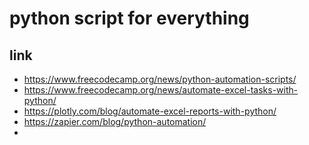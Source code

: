 # python script for everything

## link
* https://www.freecodecamp.org/news/python-automation-scripts/
* https://www.freecodecamp.org/news/automate-excel-tasks-with-python/
* https://plotly.com/blog/automate-excel-reports-with-python/
* https://zapier.com/blog/python-automation/
* 

